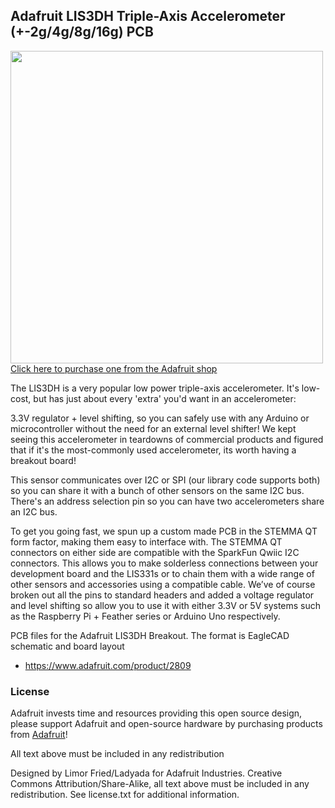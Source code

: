 ## Adafruit LIS3DH Triple-Axis Accelerometer (+-2g/4g/8g/16g) PCB
<a href="http://www.adafruit.com/products/2809"><img src="assets/2809.jpg?raw=true" width="500px"><br/>
Click here to purchase one from the Adafruit shop</a>

The LIS3DH is a very popular low power triple-axis accelerometer. It's low-cost, but has just about every 'extra' you'd want in an accelerometer:

3.3V regulator + level shifting, so you can safely use with any Arduino or microcontroller without the need for an external level shifter!
We kept seeing this accelerometer in teardowns of commercial products and figured that if it's the most-commonly used accelerometer, its worth having a breakout board!

This sensor communicates over I2C or SPI (our library code supports both) so you can share it with a bunch of other sensors on the same I2C bus. There's an address selection pin so you can have two accelerometers share an I2C bus.

To get you going fast, we spun up a custom made PCB in the STEMMA QT form factor, making them easy to interface with. The STEMMA QT connectors on either side are compatible with the SparkFun Qwiic I2C connectors. This allows you to make solderless connections between your development board and the LIS331s or to chain them with a wide range of other sensors and accessories using a compatible cable. We’ve of course broken out all the pins to standard headers and added a voltage regulator and level shifting so allow you to use it with either 3.3V or 5V systems such as the Raspberry Pi + Feather series or Arduino Uno respectively.

PCB files for the Adafruit LIS3DH Breakout. The format is EagleCAD schematic and board layout
- https://www.adafruit.com/product/2809

### License

Adafruit invests time and resources providing this open source design, please support Adafruit and open-source hardware by purchasing products from [Adafruit](https://www.adafruit.com)!

All text above must be included in any redistribution

Designed by Limor Fried/Ladyada for Adafruit Industries.
Creative Commons Attribution/Share-Alike, all text above must be included in any redistribution. 
See license.txt for additional information.
